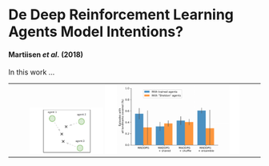 # De Deep Reinforcement Learning Agents Model Intentions?
#### Martiisen *et al.* (2018)

In this work ...

<center>
<table>
	<tr>
		<td>
			<center>
			<img src="figure1.PNG" width="30%">
			<img src="figure2.PNG" width="55%">
			</center>
		</td>
	</tr>
</table>
</center>
